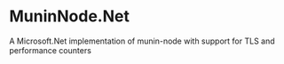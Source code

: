 MuninNode.Net
=============

A Microsoft.Net implementation of munin-node with support for TLS and performance counters